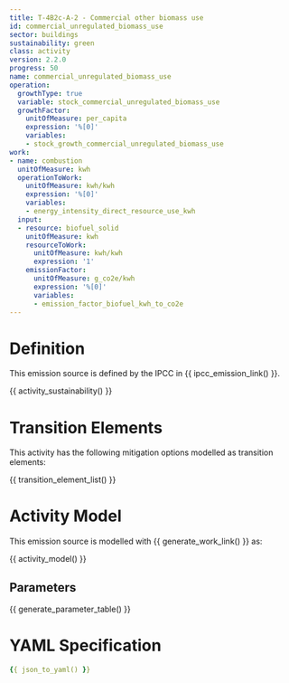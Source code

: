 ```yaml
---
title: T-4B2c-A-2 - Commercial other biomass use
id: commercial_unregulated_biomass_use
sector: buildings
sustainability: green
class: activity
version: 2.2.0
progress: 50
name: commercial_unregulated_biomass_use
operation:
  growthType: true
  variable: stock_commercial_unregulated_biomass_use
  growthFactor:
    unitOfMeasure: per_capita
    expression: '%[0]'
    variables:
    - stock_growth_commercial_unregulated_biomass_use
work:
- name: combustion
  unitOfMeasure: kwh
  operationToWork:
    unitOfMeasure: kwh/kwh
    expression: '%[0]'
    variables:
    - energy_intensity_direct_resource_use_kwh
  input:
  - resource: biofuel_solid
    unitOfMeasure: kwh
    resourceToWork:
      unitOfMeasure: kwh/kwh
      expression: '1'
    emissionFactor:
      unitOfMeasure: g_co2e/kwh
      expression: '%[0]'
      variables:
      - emission_factor_biofuel_kwh_to_co2e
---
```

# Definition
This emission source is defined by the IPCC in {{ ipcc_emission_link() }}.


{{ activity_sustainability() }}

# Transition Elements

This activity has the following mitigation options modelled as transition elements:

{{ transition_element_list() }}

# Activity Model
This emission source is modelled with {{ generate_work_link() }} as:

{{ activity_model() }}

## Parameters

{{ generate_parameter_table() }}

# YAML Specification

```yaml
{{ json_to_yaml() }}
```